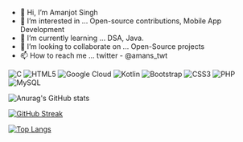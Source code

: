- 👋 Hi, I’m Amanjot Singh
- 👀 I’m interested in ... Open-source contributions, Mobile App Development
- 🌱 I’m currently learning ... DSA, Java.
- 💞️ I’m looking to collaborate on ... Open-Source projects
- 📫 How to reach me ... twitter - @amans_twt

![C](https://img.shields.io/badge/c-%2300599C.svg?style=for-the-badge&logo=c&logoColor=white) ![HTML5](https://img.shields.io/badge/html5-%23E34F26.svg?style=for-the-badge&logo=html5&logoColor=white) ![Google Cloud](https://img.shields.io/badge/GoogleCloud-%234285F4.svg?style=for-the-badge&logo=google-cloud&logoColor=white) ![Kotlin](https://img.shields.io/badge/kotlin-%230095D5.svg?style=for-the-badge&logo=kotlin&logoColor=white) ![Bootstrap](https://img.shields.io/badge/bootstrap-%23563D7C.svg?style=for-the-badge&logo=bootstrap&logoColor=white) ![CSS3](https://img.shields.io/badge/css3-%231572B6.svg?style=for-the-badge&logo=css3&logoColor=white)  ![PHP](https://img.shields.io/badge/php-%23777BB4.svg?style=for-the-badge&logo=php&logoColor=white)  ![MySQL](https://img.shields.io/badge/mysql-%2300f.svg?style=for-the-badge&logo=mysql&logoColor=white)


![Anurag's GitHub stats](https://github-readme-stats.vercel.app/api?username=amanGit010&show_icons=true&theme=dracula)

[![GitHub Streak](https://github-readme-streak-stats.herokuapp.com/?user=amanGit010)](https://git.io/streak-stats)

[![Top Langs](https://github-readme-stats.vercel.app/api/top-langs/?username=amanGit010)](https://github.com/anuraghazra/github-readme-stats)
